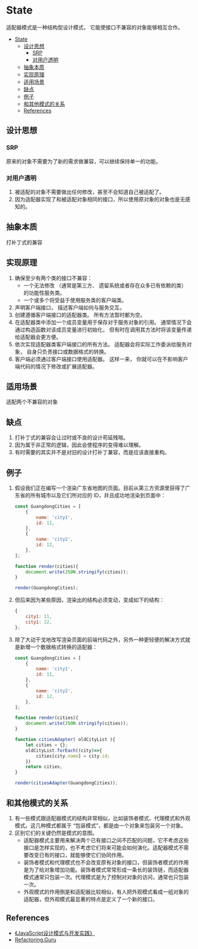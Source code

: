 # State

适配器模式是一种结构型设计模式， 它能使接口不兼容的对象能够相互合作。


<!-- TOC -->

- [State](#state)
    - [设计思想](#设计思想)
        - [SRP](#srp)
        - [对用户透明](#对用户透明)
    - [抽象本质](#抽象本质)
    - [实现原理](#实现原理)
    - [适用场景](#适用场景)
    - [缺点](#缺点)
    - [例子](#例子)
    - [和其他模式的关系](#和其他模式的关系)
    - [References](#references)

<!-- /TOC -->


## 设计思想
### SRP
原来的对象不需要为了新的需求做兼容，可以继续保持单一的功能。

### 对用户透明
1. 被适配的对象不需要做出任何修改，甚至不会知道自己被适配了。
2. 因为适配器实现了和被适配对象相同的接口，所以使用原对象的对象也是无感知的。


## 抽象本质
打补丁式的兼容


## 实现原理
1. 确保至少有两个类的接口不兼容：
    * 一个无法修改 （通常是第三方、 遗留系统或者存在众多已有依赖的类） 的功能性服务类。
    * 一个或多个将受益于使用服务类的客户端类。
2. 声明客户端接口， 描述客户端如何与服务交互。
3. 创建遵循客户端接口的适配器类。 所有方法暂时都为空。
4. 在适配器类中添加一个成员变量用于保存对于服务对象的引用。 通常情况下会通过构造函数对该成员变量进行初始化， 但有时在调用其方法时将该变量传递给适配器会更方便。
5. 依次实现适配器类客户端接口的所有方法。 适配器会将实际工作委派给服务对象， 自身只负责接口或数据格式的转换。
6. 客户端必须通过客户端接口使用适配器。 这样一来， 你就可以在不影响客户端代码的情况下修改或扩展适配器。

## 适用场景
适配两个不兼容的对象


## 缺点
1. 打补丁式的兼容会让过时或不良的设计苟延残喘。
2. 因为属于非正常的逻辑，因此会使程序的变得难以理解。
3. 有时需要的其实并不是对旧的设计打补丁兼容，而是应该直接重构。


## 例子
1. 假设我们正在编写一个渲染广东省地图的页面。目前从第三方资源里获得了广东省的所有城市以及它们所对应的 ID，并且成功地渲染到页面中：
    ```js
    const GuangdongCities = [
        {
            name: 'city1',
            id: 11,
        },
        {
            name: 'city2',
            id: 12,
        },
    ];

    function render(cities){
        document.write(JSON.stringify(cities));
    }

    render(GuangdongCities);
    ```
2. 但后来因为某些原因，渲染出的结构必须变动，变成如下的结构：
    ```js
    {
        city1: 11,
        city1: 22,
    };
    ```
3. 除了大动干戈地改写渲染页面的前端代码之外，另外一种更轻便的解决方式就是新增一个数据格式转换的适配器：
    ```js
    const GuangdongCities = [
        {
            name: 'city1',
            id: 11,
        },
        {
            name: 'city2',
            id: 12,
        },
    ];

    function render(cities){
        document.write(JSON.stringify(cities));
    }

    function citiesAdapter( oldCityList ){
        let cities = {};
        oldCityList.forEach((city)=>{
            cities[city.name] = city.id;
        })
        return cities;
    }

    render(citiesAdapter(GuangdongCities));
    ```


## 和其他模式的关系
1. 有一些模式跟适配器模式的结构非常相似，比如装饰者模式、代理模式和外观模式。这几种模式都属于 “包装模式”，都是由一个对象来包装另一个对象。
2. 区别它们的关键仍然是模式的意图。
    * 适配器模式主要用来解决两个已有接口之间不匹配的问题，它不考虑这些接口是怎样实现的，也不考虑它们将来可能会如何演化。适配器模式不需要改变已有的接口，就能够使它们协同作用。
    * 装饰者模式和代理模式也不会改变原有对象的接口，但装饰者模式的作用是为了给对象增加功能。装饰者模式常常形成一条长的装饰链，而适配器模式通常只包装一次。代理模式是为了控制对对象的访问，通常也只包装一次。
    * 外观模式的作用倒是和适配器比较相似，有人把外观模式看成一组对象的适配器，但外观模式最显著的特点是定义了一个新的接口。


## References
* [《JavaScript设计模式与开发实践》](https://book.douban.com/subject/26382780/)
* [Refactoring.Guru](https://refactoring.guru/design-patterns/adapter)
